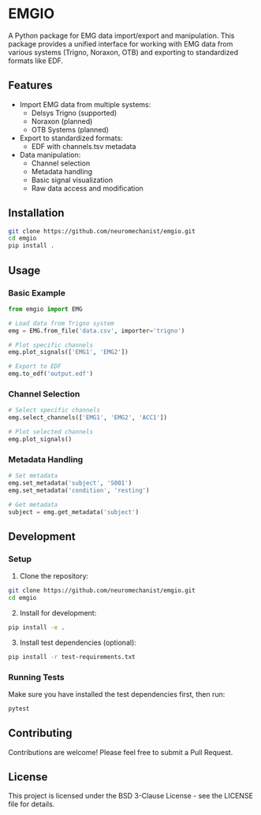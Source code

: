 # EMGIO

A Python package for EMG data import/export and manipulation. This package provides a unified interface for working with EMG data from various systems (Trigno, Noraxon, OTB) and exporting to standardized formats like EDF.

## Features

- Import EMG data from multiple systems:
  - Delsys Trigno (supported)
  - Noraxon (planned)
  - OTB Systems (planned)
- Export to standardized formats:
  - EDF with channels.tsv metadata
- Data manipulation:
  - Channel selection
  - Metadata handling
  - Basic signal visualization
  - Raw data access and modification

## Installation

```bash
git clone https://github.com/neuromechanist/emgio.git
cd emgio
pip install .
```

## Usage

### Basic Example

```python
from emgio import EMG

# Load data from Trigno system
emg = EMG.from_file('data.csv', importer='trigno')

# Plot specific channels
emg.plot_signals(['EMG1', 'EMG2'])

# Export to EDF
emg.to_edf('output.edf')
```

### Channel Selection

```python
# Select specific channels
emg.select_channels(['EMG1', 'EMG2', 'ACC1'])

# Plot selected channels
emg.plot_signals()
```

### Metadata Handling

```python
# Set metadata
emg.set_metadata('subject', 'S001')
emg.set_metadata('condition', 'resting')

# Get metadata
subject = emg.get_metadata('subject')
```

## Development

### Setup

1. Clone the repository:
```bash
git clone https://github.com/neuromechanist/emgio.git
cd emgio
```

2. Install for development:
```bash
pip install -e .
```

3. Install test dependencies (optional):
```bash
pip install -r test-requirements.txt
```

### Running Tests

Make sure you have installed the test dependencies first, then run:

```bash
pytest
```

## Contributing

Contributions are welcome! Please feel free to submit a Pull Request.

## License

This project is licensed under the BSD 3-Clause License - see the LICENSE file for details.
